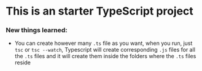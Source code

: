 # This is an starter TypeScript project

### New things learned:

- You can create however many `.ts` file as you want, when you run, just `tsc` or `tsc --watch`, Typescript will create corresponding `.js` files for all the `.ts` files and it will create them inside the folders where the `.ts` files reside
